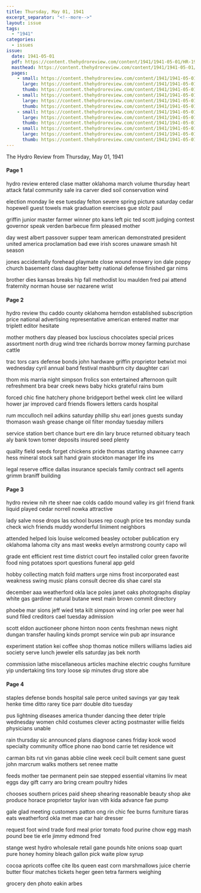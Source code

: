 ```yaml
---
title: Thursday, May 01, 1941
excerpt_separator: "<!--more-->"
layout: issue
tags:
  - "1941"
categories:
  - issues
issue:
  date: 1941-05-01
  pdf: https://content.thehydroreview.com/content/1941/1941-05-01/HR-1941-05-01.pdf
  masthead: https://content.thehydroreview.com/content/1941/1941-05-01/masthead/HR-1941-05-01.jpg
  pages:
    - small: https://content.thehydroreview.com/content/1941/1941-05-01/small/HR-1941-05-01-01.jpg
      large: https://content.thehydroreview.com/content/1941/1941-05-01/large/HR-1941-05-01-01.jpg
      thumb: https://content.thehydroreview.com/content/1941/1941-05-01/thumbnails/HR-1941-05-01-01.jpg
    - small: https://content.thehydroreview.com/content/1941/1941-05-01/small/HR-1941-05-01-02.jpg
      large: https://content.thehydroreview.com/content/1941/1941-05-01/large/HR-1941-05-01-02.jpg
      thumb: https://content.thehydroreview.com/content/1941/1941-05-01/thumbnails/HR-1941-05-01-02.jpg
    - small: https://content.thehydroreview.com/content/1941/1941-05-01/small/HR-1941-05-01-03.jpg
      large: https://content.thehydroreview.com/content/1941/1941-05-01/large/HR-1941-05-01-03.jpg
      thumb: https://content.thehydroreview.com/content/1941/1941-05-01/thumbnails/HR-1941-05-01-03.jpg
    - small: https://content.thehydroreview.com/content/1941/1941-05-01/small/HR-1941-05-01-04.jpg
      large: https://content.thehydroreview.com/content/1941/1941-05-01/large/HR-1941-05-01-04.jpg
      thumb: https://content.thehydroreview.com/content/1941/1941-05-01/thumbnails/HR-1941-05-01-04.jpg
---
```


The Hydro Review from Thursday, May 01, 1941

<!--more-->

<h4>Page 1</h4>
<p>hydro review entered clase matter oklahoma march volume thursday heart attack fatal community sale ira carver died soil conservation wind</p>
<p>election monday lie ese tuesday felton severe spring picture saturday cedar hopewell guest towels mak graduation exercises gue stolz paul</p>
<p>griffin junior master farmer winner pto kans left pic ted scott judging contest governor speak verden barbecue firm pleased mother</p>
<p>day west albert passover supper team american demonstrated president united america proclamation bad ewe irish scores unaware smash hit season</p>
<p>jones accidentally forehead playmate close wound mowery ion dale poppy church basement class daughter betty national defense finished gar nims</p>
<p>brother dies kansas breaks hip fall methodist lou maulden fred pai attend fraternity norman house ser nazarene wrist</p>
<h4>Page 2</h4>
<p>hydro review thu caddo county oklahoma herndon established subscription price national advertising representative american entered matter mar triplett editor hesitate</p>
<p>mother mothers day pleased box luscious chocolates special prices assortment north drug wind tree richards borrow money farming purchase cattle</p>
<p>trac tors cars defense bonds john hardware griffin proprietor betwixt moi wednesday cyril annual band festival mashburn city daughter cari</p>
<p>thom mis marria night simpson frolics son entertained afternoon quilt refreshment bra bear creek news baby hicks grateful rains bum</p>
<p>forced chic fine hatchery phone bridgeport bethel week clint lee willard hower jar improved card friends flowers letters cards hospital</p>
<p>rum mcculloch neil adkins saturday phillip shu earl jones guests sunday thomason wash grease change oil filter monday tuesday millers</p>
<p>service station bert chance burt ere din lary bruce returned obituary teach aly bank town tomer deposits insured seed plenty</p>
<p>quality field seeds forget chickens pride thomas starting shawnee carry hess mineral stock salt hand grain stockton manager life ins</p>
<p>legal reserve office dallas insurance specials family contract sell agents grimm braniff building</p>
<h4>Page 3</h4>
<p>hydro review nih rte sheer nae colds caddo mound valley irs girl friend frank liquid played cedar norrell nowka attractive</p>
<p>lady salve nose drops las school buses rep cough price tes monday sunda check wich friends muddy wonderful liniment neighbors</p>
<p>attended helped lois louise welcomed beasley october publication ery oklahoma lahoma city ans mast weeks evelyn armstrong county capo wil</p>
<p>grade ent efficient rest time district court feo installed color green favorite food ning potatoes sport questions funeral app geld</p>
<p>hobby collecting match fold matters urge nims frost incorporated east weakness swing music plans consult decree dis shae carel sta</p>
<p>december aaa weatherford okla lace poles janet oaks photographs display white gas gardiner natural butane west main brown commit directory</p>
<p>phoebe mar sions jeff wied teta kilt simpson wind ing orler pee weer hal sund filed creditors cael tuesday admission</p>
<p>scott eldon auctioneer phone hinton noon cents freshman news night dungan transfer hauling kinds prompt service win pub apr insurance</p>
<p>experiment station kei coffee shop thomas notice millers williams ladies aid society serve lunch jeweler ells saturday jas bek north</p>
<p>commission lathe miscellaneous articles machine electric coughs furniture yip undertaking tins tory loose sip minutes drug store abe</p>
<h4>Page 4</h4>
<p>staples defense bonds hospital sale perce united savings yar gay teak henke time ditto rarey tice parr double dito tuesday</p>
<p>pus lightning diseases america thunder dancing thee deter triple wednesday women child costumes clever acting postmaster willie fields physicians unable</p>
<p>rain thursday sic announced plans diagnose canes friday kook wood specialty community office phone nao bond carrie tet residence wit</p>
<p>carman bits rut vin ganas abbie cline week cecil built cement sane guest john marcrum walks mothers set renee matte</p>
<p>feeds mother tae permanent pein sae stepped essential vitamins liv meat eggs day gift carry aro bring cream poultry hides</p>
<p>chooses southern prices paid sheep shearing reasonable beauty shop ake produce horace proprietor taylor ivan vith kida advance fae pump</p>
<p>gale glad meeting customers patton ong rin chic fee burns furniture tiaras eats weatherford okla met mae car hair dresser</p>
<p>request foot wind trade ford meal prior tomato food purine chow egg mash pound bee tie erle jimmy edmond fred</p>
<p>stange west hydro wholesale retail gane pounds hite onions soap quart pure honey hominy bleach gallon pick waite plow syrup</p>
<p>cocoa apricots coffee cite lbs queen east corn marshmallows juice cherrie butter flour matches tickets heger geen tetra farmers weighing</p>
<p>grocery den photo eakin arbes</p>
